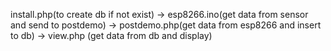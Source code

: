 install.php(to create db if not exist) -> esp8266.ino(get data from sensor and send to postdemo) -> postdemo.php(get data from esp8266 and insert to db) -> view.php (get data from db and display)
